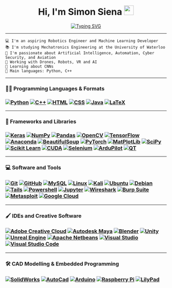 <!-- README Inspiration: Francis Bui - https://github.com/Francis-Bui -->

<h1 align="center">Hi, I'm Simon Siena
<img src="https://media.giphy.com/media/hvRJCLFzcasrR4ia7z/giphy.gif" width="30">
</h1>
<p align="center"> 
  <!-- Typing SVG by DenverCoder1 - https://github.com/DenverCoder1/readme-typing-svg -->
<a href="https://git.io/typing-svg"><img src="https://readme-typing-svg.demolab.com?font=Fira+Code&pause=1000&color=3FF759&random=false&width=435&lines=Machine+Learning+Developer;Mechatronics+Engineering+Student;Avionics+%26+Drone+Robotics+Specialist;AI+%7C+ML+%7C+CV+Enthusiast" alt="Typing SVG" /></a>
</p>

<hr>

```
💻 I'm an aspiring Robotics Engineer and Machine Learning Developer
📚 I'm studying Mechatronics Engineering at the University of Waterloo
📝 I'm passionate about Artificial Intelligence, Automation, Cyber Security, and Aviation
🔭 Working with Drones, Robots, VR and AI
🌱 Learning about CNNs
🌟 Main languages: Python, C++
```
<hr/>



<h3 align="left">👨‍💻 Programming Languages & Formats<h3>
  
<p align="left">
    <a href="#"><img alt="Python" src="https://img.shields.io/badge/Python-FD8E01?style=for-the-badge&logo=python&logoColor=white"></a>
    <a href="#"><img alt="C++" src="https://img.shields.io/badge/C%2B%2B-00599C?style=for-the-badge&logo=c%2B%2B&logoColor=white"></a>
    <a href="#"><img alt="HTML" src="https://img.shields.io/badge/HTML-E34F26?style=for-the-badge&logo=html5&logoColor=white"></a>
    <a href="#"><img alt="CSS" src="https://img.shields.io/badge/CSS-1572B6?style=for-the-badge&logo=css3&logoColor=white"></a>
    <a href="#"><img alt="Java" src="https://img.shields.io/badge/Java-ED8B00?style=for-the-badge&logo=openjdk&logoColor=white"></a>
    <a href="#"><img alt="LaTeX" src="https://img.shields.io/badge/LaTeX-47A141?style=for-the-badge&logo=latex&logoColor=white"></a>
</p>
<hr/><h3 align="left">🧰 Frameworks and Libraries<h3>

<p align="left">
    <a href="#"><img alt="Keras" src="https://img.shields.io/badge/Keras-%23D00000.svg?style=for-the-badge&logo=Keras&logoColor=white"></a>
    <a href="#"><img alt="NumPy" src="https://img.shields.io/badge/numpy-%23013243.svg?style=for-the-badge&logo=numpy&logoColor=white"></a>
    <a href="#"><img alt="Pandas" src="https://img.shields.io/badge/pandas-%23150458.svg?style=for-the-badge&logo=pandas&logoColor=white"></a>
    <a href="#"><img alt="OpenCV" src="https://img.shields.io/badge/opencv-%23white.svg?style=for-the-badge&logo=opencv&logoColor=white"></a>
    <a href="#"><img alt="TensorFlow" src="https://img.shields.io/badge/TensorFlow-%23FF6F00.svg?style=for-the-badge&logo=TensorFlow&logoColor=white"></a>
    <a href="#"><img alt="Anaconda" src="https://img.shields.io/badge/Anaconda-%2344A833.svg?style=for-the-badge&logo=anaconda&logoColor=white"></a>
    <a href="#"><img alt="BeautifulSoup" src="https://img.shields.io/badge/beautifulsoup-660066?style=for-the-badge&logoColor=pink"></a>
    <a href="#"><img alt="PyTorch" src="https://img.shields.io/badge/PyTorch-%23EE4C2C.svg?style=for-the-badge&logo=PyTorch&logoColor=white"></a>
    <a href="#"><img alt="MatPlotLib" src="https://img.shields.io/badge/Matplotlib-%23ffffff.svg?style=for-the-badge&logo=Matplotlib&logoColor=black"></a>
    <a href="#"><img alt="SciPy" src="https://img.shields.io/badge/SciPy-%230C55A5.svg?style=for-the-badge&logo=scipy&logoColor=%white"></a>
    <a href="#"><img alt="Scikit Learn" src="https://img.shields.io/badge/scikit_learn-F7931E?style=for-the-badge&logo=scikit-learn&logoColor=white"></a>
    <a href="#"><img alt="CUDA" src="https://img.shields.io/badge/CUDA-76B900?style=for-the-badge&logo=nvidia&logoColor=white"></a>
    <a href="#"><img alt="Selenium" src="https://img.shields.io/badge/Selenium-43B02A?style=for-the-badge&logo=selenium&logoColor=white"></a>
    <a href="#"><img alt="ArduPilot" src="https://img.shields.io/badge/ArduPilot-FF9900.svg?style=for-the-badge&logoColor=white"></a>
    <a href="#"><img alt="QT" src="https://img.shields.io/badge/QT-41CD52?style=for-the-badge&logo=qt&logoColor=white"></a>
</p>

<hr/><h3 align="left">💻 Software and Tools<h3>

<p align="left">
    <a href="#"><img alt="Git" src="https://img.shields.io/badge/git-%23F05033.svg?style=for-the-badge&logo=git&logoColor=white"></a>
    <a href="#"><img alt="GitHub" src="https://img.shields.io/badge/github-%23121011.svg?style=for-the-badge&logo=github&logoColor=white"></a>
    <a href="#"><img alt="MySQL" src="https://img.shields.io/badge/mysql-4479A1.svg?style=for-the-badge&logo=mysql&logoColor=white"></a>
    <a href="#"><img alt="Linux" src="https://img.shields.io/badge/Linux-FCC624?style=for-the-badge&logo=linux&logoColor=black"></a>
    <a href="#"><img alt="Kali" src="https://img.shields.io/badge/Kali-268BEE?style=for-the-badge&logo=kalilinux&logoColor=white"></a>
    <a href="#"><img alt="Ubuntu" src="https://img.shields.io/badge/Ubuntu-E95420?style=for-the-badge&logo=ubuntu&logoColor=white"></a>
    <a href="#"><img alt="Debian" src="https://img.shields.io/badge/Debian-D70A53?style=for-the-badge&logo=debian&logoColor=white"></a>
    <a href="#"><img alt="Tails" src="https://img.shields.io/badge/Tails%20-56347C?&style=for-the-badge&logo=tails&logoColor=white"></a>
    <a href="#"><img alt="Powershell" src="https://img.shields.io/badge/powershell-5391FE?style=for-the-badge&logo=powershell&logoColor=white"></a>
    <a href="#"><img alt="Jupyter" src="https://img.shields.io/badge/jupyter-%23FA0F00.svg?style=for-the-badge&logo=jupyter&logoColor=white"></a>
    <a href="#"><img alt="Wireshark" src="https://img.shields.io/badge/Wireshark-1679A7?style=for-the-badge&logo=wireshark&logoColor=white"></a>
    <a href="#"><img alt="Burp Suite" src="https://img.shields.io/badge/Burp_Suite-FF6633?style=for-the-badge&logo=burpsuite&logoColor=white"></a>
    <a href="#"><img alt="Metasploit" src="https://img.shields.io/badge/Metasploit-2596CD?style=for-the-badge&logo=metasploit&logoColor=white"></a>
    <a href="#"><img alt="Google Cloud" src="https://img.shields.io/badge/Google_Cloud-4285F4?style=for-the-badge&logo=google-cloud&logoColor=white"></a>
</p>

<hr/><h3 align="left">🖌️ IDEs and Creative Software<h3>
<p align="left">
    <a href="#"><img alt="Adobe Creative Cloud" src="https://img.shields.io/badge/Adobe%20Creative%20Cloud-DA1F26?style=for-the-badge&logo=Adobe%20Creative%20Cloud&logoColor=white"></a>
    <a href="#"><img alt="Autodesk Maya" src="https://img.shields.io/badge/autodesk%20maya-37A5CC.svg?style=for-the-badge&logo=autodeskmaya&logoColor=white"></a>
    <a href="#"><img alt="Blender" src="https://img.shields.io/badge/blender-%23F5792A.svg?style=for-the-badge&logo=blender&logoColor=white"></a>
    <a href="#"><img alt="Unity" src="https://img.shields.io/badge/Unity-100000?style=for-the-badge&logo=unity&logoColor=white"></a>
    <a href="#"><img alt="Unreal Engine" src="https://img.shields.io/badge/-Unreal%20Engine-313131?style=for-the-badge&logo=unreal-engine&logoColor=white"></a>
    <a href="#"><img alt="Apache Netbeans" src="https://img.shields.io/badge/apache%20netbeans-1B6AC6?style=for-the-badge&logo=apache%20netbeans%20IDE&logoColor=white"></a>
    <a href="#"><img alt="Visual Studio" src="https://img.shields.io/badge/Visual_Studio-5C2D91?style=for-the-badge&logo=visual%20studio&logoColor=white"></a>
    <a href="#"><img alt="Visual Studio Code" src="https://img.shields.io/badge/Visual_Studio_Code-0078D4?style=for-the-badge&logo=visual%20studio%20code&logoColor=white"></a>
</p>

  

<hr/><h3 align="left">🛠️ CAD Modelling & Embedded Programming<h3>
<p align="left">
    <a href="#"><img alt="SolidWorks" src="https://img.shields.io/badge/SolidWorks-BC2A24?style=for-the-badge&logo=dassaultsystemes&logoColor=white"></a>
    <a href="#"><img alt="AutoCad" src="https://img.shields.io/badge/AutoCAD-E51050?style=for-the-badge&logo=autocad&logoColor=white"></a>
    <a href="#"><img alt="Arduino" src="https://img.shields.io/badge/-Arduino-00979D?style=for-the-badge&logo=Arduino&logoColor=white"></a>
    <a href="#"><img alt="Raspberry Pi" src="https://img.shields.io/badge/-Raspberry_Pi-C51A4A?style=for-the-badge&logo=Raspberry-Pi"></a>
    <a href="#"><img alt="LilyPad" src="https://img.shields.io/badge/Lilypad-512BD4?style=for-the-badge&logo=sparkfun&logoColor=white"></a>
</p>



<!-- Credits:[I-am-vishalmaurya](https://github.com/I-am-vishalmaurya), [Francis-Bui](https://github.com/Francis-Bui) -->
